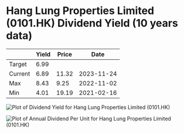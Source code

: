 # Hang Lung Properties Limited (0101.HK) Dividend Yield (10 years data)

|     | Yield   | Price | Date       |
|-----|---------|-------|------------|
| Target | 6.99 |  |  |
| Current | 6.89 | 11.32  | 2023-11-24 |
| Max | 8.43 | 9.25  | 2022-11-02 |
| Min | 4.01 | 19.19  | 2021-02-16 |

![Plot of Dividend Yield for Hang Lung Properties Limited (0101.HK)](0101_div_10.png)

![Plot of Annual Dividend Per Unit for Hang Lung Properties Limited (0101.HK)](0101_yearly_dpu.png)
